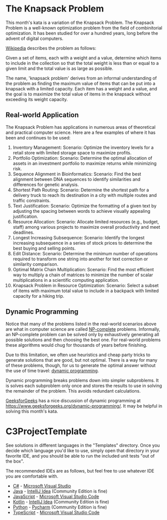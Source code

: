 # The Knapsack Problem

This month's kata is a variation of the Knapsack Problem. The Knapsack Problem is a well-known optimization problem from the field of combinitorial optimization. It has been studied for over a hundred years, long before the advent of digital computers.

[Wikipedia](https://en.wikipedia.org/wiki/Knapsack_problem) describes the problem as follows:

Given a set of items, each with a weight and a value, determine which items to include in the collection so that the total weight is less than or equal to a given limit and the total value is as large as possible. 

The name, 'knapsack problem' derives from an informal understanding of the problem as  finding the maximum value of items that can be put into a knapsack with a limited capacity. Each item has a weight and a value, and the goal is to maximize the total value of items in the knapsack without exceeding its weight capacity.

## Real-world Application

The Knapsack Problem has applications in numerous areas of theoretical and practical computer science. Here are a few examples of where it has been and continues to be used:

1. Inventory Management: Scenario: Optimize the inventory levels for a retail store with limited storage space to maximize profits.
2. Portfolio Optimization: Scenario: Determine the optimal allocation of assets in an investment portfolio to maximize returns while minimizing risk.
3. Sequence Alignment in Bioinformatics: Scenario: Find the best alignment between DNA sequences to identify similarities and differences for genetic analysis.
4. Shortest Path Routing: Scenario: Determine the shortest path for a delivery truck to reach its destination in a city with multiple routes and traffic constraints.
5. Text Justification: Scenario: Optimize the formatting of a given text by adjusting the spacing between words to achieve visually appealing justification.
6. Resource Allocation: Scenario: Allocate limited resources (e.g., budget, staff) among various projects to maximize overall productivity and meet deadlines.
7. Longest Increasing Subsequence: Scenario: Identify the longest increasing subsequence in a series of stock prices to determine the best buying and selling points.
8. Edit Distance: Scenario: Determine the minimum number of operations required to transform one string into another for text correction or similarity comparison.
9. Optimal Matrix Chain Multiplication: Scenario: Find the most efficient way to multiply a chain of matrices to minimize the number of scalar multiplications in a scientific computing application.
10. Knapsack Problem in Resource Optimization: Scenario: Select a subset of items with maximum total value to include in a backpack with limited capacity for a hiking trip.

## Dynamic Programming

Notice that many of the problems listed in the real-world scenarios above are what in computer science are called [NP-complete](https://en.wikipedia.org/wiki/NP-completeness) problems. Informally, an NP-complete problem can be solved only by exhaustively generating all possible solutions and then choosing the best one. For real-world problems these algorithms would chug for thousands of years before finishing. 

Due to this limitation, we often use heuristics and cheap party tricks to generate solutions that are good, but not optimal. There is a way for many of these problems, though, for us to generate the optimal answer without the use of time travel: [dynamic programming](https://en.wikipedia.org/wiki/Dynamic_programming).

Dynamic programming breaks problems down into simpler subproblems. It is solves each subproblem only once and stores the results to use in solving the remainder of the problem. This avoids redundant calculations.

[GeeksforGeeks](https://www.geeksforgeeks.org/) has a nice discussion of dynamic programming at https://www.geeksforgeeks.org/dynamic-programming/. It may be helpful in solving this month's kata.

# C3ProjectTemplate

See solutions in different languages in the "Templates" directory. Once you decide which language you'd like to use,
simply open that directory in your favorite IDE, and you should be able to run the included unit tests "out of the box".

The recommended IDEs are as follows, but feel free to use whatever IDE you are comfortable with.

-   [C#](Templates/C%23) - [Microsoft Visual Studio](https://visualstudio.microsoft.com/vs/community/)
-   [Java](Templates/Java) - [IntelliJ Idea](https://www.jetbrains.com/idea/download) (Community Edition is fine)
-   [JavaScript](Templates/JavaScript) - [Microsoft Visual Studio Code](https://code.visualstudio.com/)
-   [Kotlin](Templates/Kotlin) - [IntelliJ Idea](https://www.jetbrains.com/idea/download) (Community Edition is fine)
-   [Python](Templates/Python) - [Pycharm](https://www.jetbrains.com/pycharm/download/?section=windows) (Community Edition is fine)
-   [TypeScript](Templates/TypeScript) - [Microsoft Visual Studio Code](https://code.visualstudio.com/)
